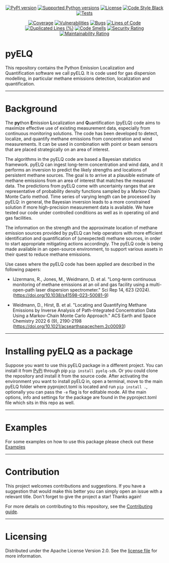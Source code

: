 <!--
SPDX-FileCopyrightText: 2024 Shell Global Solutions International B.V. All Rights Reserved.

SPDX-License-Identifier: Apache-2.0
-->

<div align="center">

[![PyPI version](https://img.shields.io/pypi/v/pyelq-sdk.svg?logo=pypi&logoColor=FFE873)](https://pypi.org/project/pyelq-sdk/)
[![Supported Python versions](https://img.shields.io/pypi/pyversions/pyelq-sdk.svg?logo=python&logoColor=FFE873)](https://pypi.org/project/pyelq-sdk/)
[![License](https://img.shields.io/badge/License-Apache_2.0-blue.svg)](https://opensource.org/licenses/Apache-2.0)
[![Code Style Black](https://img.shields.io/badge/code%20style-black-000000.svg)](https://github.com/psf/black)
[![Tests](https://github.com/sede-open/pyelq/actions/workflows/main.yml/badge.svg?branch=main)](https://github.com/sede-open/pyelq/actions/workflows/main.yml)

[![Coverage](https://sonarcloud.io/api/project_badges/measure?project=pyelq_pyelq&metric=coverage)](https://sonarcloud.io/summary/new_code?id=pyelq_pyelq)
[![Vulnerabilities](https://sonarcloud.io/api/project_badges/measure?project=pyelq_pyelq&metric=vulnerabilities)](https://sonarcloud.io/summary/new_code?id=pyelq_pyelq)
[![Bugs](https://sonarcloud.io/api/project_badges/measure?project=pyelq_pyelq&metric=bugs)](https://sonarcloud.io/summary/new_code?id=pyelq_pyelq)
[![Lines of Code](https://sonarcloud.io/api/project_badges/measure?project=pyelq_pyelq&metric=ncloc)](https://sonarcloud.io/summary/new_code?id=pyelq_pyelq)
[![Duplicated Lines (%)](https://sonarcloud.io/api/project_badges/measure?project=pyelq_pyelq&metric=duplicated_lines_density)](https://sonarcloud.io/summary/new_code?id=pyelq_pyelq)
[![Code Smells](https://sonarcloud.io/api/project_badges/measure?project=pyelq_pyelq&metric=code_smells)](https://sonarcloud.io/summary/new_code?id=pyelq_pyelq)
[![Security Rating](https://sonarcloud.io/api/project_badges/measure?project=pyelq_pyelq&metric=security_rating)](https://sonarcloud.io/summary/new_code?id=pyelq_pyelq)
[![Maintainability Rating](https://sonarcloud.io/api/project_badges/measure?project=pyelq_pyelq&metric=sqale_rating)](https://sonarcloud.io/summary/new_code?id=pyelq_pyelq)
</div>

# pyELQ
This repository contains the Python Emission Localization and Quantification software we call pyELQ. It is code used 
for gas dispersion modelling, in particular methane emissions detection, localization and quantification. 

***
# Background
The **py**thon **E**mission **L**ocalization and **Q**uantification (pyELQ) code aims to maximize effective use of 
existing measurement data, especially from continuous monitoring solutions. The code has been developed to detect, 
localize, and quantify methane emissions from concentration and wind measurements. It can be used in combination with 
point or beam sensors that are placed strategically on an area of interest.

The algorithms in the pyELQ code are based a Bayesian statistics framework. pyELQ can ingest long-term concentration 
and wind data, and it performs an inversion to predict the likely strengths and locations of persistent methane sources. 
The goal is to arrive at a plausible estimate of methane emissions from an area of interest that matches the measured 
data. The predictions from pyELQ come with uncertainty ranges that are representative of probability density functions 
sampled by a Markov Chain Monte Carlo method. Time series of varying length can be processed by pyELQ: in general, 
the Bayesian inversion leads to a more constrained solution if more high-precision measurement data is available. 
We have tested our code under controlled conditions as well as in operating oil and gas facilities.

The information on the strength and the approximate location of methane emission sources provided by pyELQ can help 
operators with more efficient identification and quantification of (unexpected) methane sources, in order to start 
appropriate mitigating actions accordingly. The pyELQ code is being made available in an open-source environment, 
to support various assets in their quest to reduce methane emissions.

Use cases where the pyELQ code has been applied are described in the following papers:

* IJzermans, R., Jones, M., Weidmann, D. et al. "Long-term continuous monitoring of methane emissions at an oil and gas facility using a multi-open-path laser dispersion spectrometer." Sci Rep 14, 623 (2024). (https://doi.org/10.1038/s41598-023-50081-9)

* Weidmann, D., Hirst, B. et al. "Locating and Quantifying Methane Emissions by Inverse Analysis of Path-Integrated Concentration Data Using a Markov-Chain Monte Carlo Approach." ACS Earth and Space Chemistry 2022 6 (9), 2190-2198  (https://doi.org/10.1021/acsearthspacechem.2c00093)
***
# Installing pyELQ as a package
Suppose you want to use this pyELQ package in a different project.
You can install it from [PyPi](https://pypi.org/project/pyelq-sdk/) through pip 
`pip install pyelq-sdk`.
Or you could clone the repository and install it from the source code. 
After activating the environment you want to install pyELQ in, open a terminal, move to the main pyELQ folder
where pyproject.toml is located and run `pip install .`, optionally you can pass the `-e` flag is for editable mode.
All the main options, info and settings for the package are found in the pyproject.toml file which sits in this repo
as well. 

***

# Examples
For some examples on how to use this package please check out these [Examples](https://github.com/sede-open/pyELQ/blob/main/examples)

***

# Contribution
This project welcomes contributions and suggestions. If you have a suggestion that would make this better you can simply open an issue with a relevant title. Don't forget to give the project a star! Thanks again!

For more details on contributing to this repository, see the [Contributing guide](https://github.com/sede-open/pyELQ/blob/main/CONTRIBUTING.md).

***
# Licensing

Distributed under the Apache License Version 2.0. See the [license file](https://github.com/sede-open/pyELQ/blob/main/LICENSE.md) for more information.

